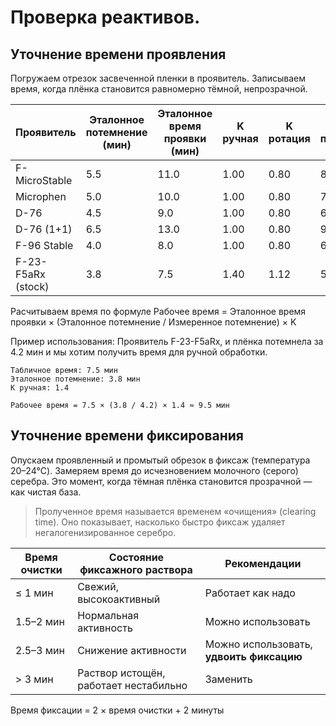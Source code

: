 
# Проверка реактивов.

## Уточнение времени проявления
Погружаем отрезок засвеченной пленки в проявитель.
Записываем время, когда плёнка становится равномерно тёмной, непрозрачной.

| Проявитель         | Эталонное потемнение (мин) | Эталонное время проявки (мин) | K ручная | K ротация | Негоден, если потемнение > |
| ------------------ | -------------------------- |-------------------------------|----------|-----------| -------------------------- |
| F-MicroStable      | 5.5                        | 11.0                          | 1.00     | 0.80      | 8.0 мин                    |
| Microphen          | 5.0                        | 10.0                          | 1.00     | 0.80      | 7.0 мин                    |
| D-76               | 4.5                        | 9.0                           | 1.00     | 0.80      | 6.5 мин                    |
| D-76 (1+1)         | 6.5                        | 13.0                          | 1.00     | 0.80      | 9.0 мин                    |
| F-96 Stable        | 4.0                        | 8.0                           | 1.00     | 0.80      | 6.0 мин                    |
| F-23-F5aRx (stock) | 3.8                        | 7.5                           | 1.40     | 1.12      | 5.5 мин                    |

Расчитываем время по формуле 
Рабочее время = Эталонное время проявки × (Эталонное потемнение / Измеренное потемнение) × K

Пример использования:
    Проявитель F-23-F5aRx, и плёнка потемнела за 4.2 мин и мы хотим получить время для ручной обработки.

    Табличное время: 7.5 мин
    Эталонное потемнение: 3.8 мин
    K ручная: 1.4

    Рабочее время = 7.5 × (3.8 / 4.2) × 1.4 ≈ 9.5 мин

## Уточнение времени фиксирования
Опускаем проявленный и промытый обрезок в фиксаж (температура 20–24°C).
Замеряем время до  исчезновением молочного (серого) серебра.
Это момент, когда тёмная плёнка становится прозрачной — как чистая база.

>Пролученное время называется временем «очищения» (clearing time). 
Оно показывает, насколько быстро фиксаж удаляет негалогенизированное серебро.

| Время очистки | Состояние фиксажного раствора         | Рекомендации                             |
| ------------- | ------------------------------------- | ---------------------------------------- |
| ≤ 1 мин       | Свежий, высокоактивный                | Работает как надо                        |
| 1.5–2 мин     | Нормальная активность                 | Можно использовать                       |
| 2.5–3 мин     | Снижение активности                   | Можно использовать, **удвоить фиксацию** |
| > 3 мин       | Раствор истощён, работает нестабильно | Заменить                                 |

Время фиксации = 2 × время очистки + 2 минуты
